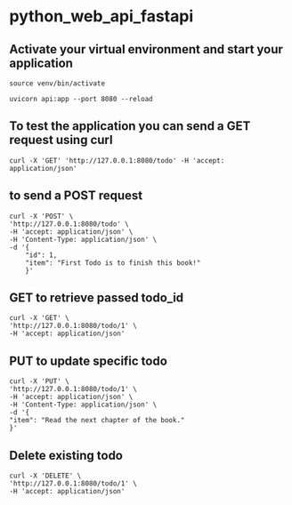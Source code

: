 # python_web_api_fastapi


## Activate your virtual environment and start your application

```
source venv/bin/activate

uvicorn api:app --port 8080 --reload
```

## To test the application you can send a GET request using curl

```
curl -X 'GET' 'http://127.0.0.1:8080/todo' -H 'accept: application/json'
```

## to send a POST request

```
curl -X 'POST' \
'http://127.0.0.1:8080/todo' \
-H 'accept: application/json' \
-H 'Content-Type: application/json' \
-d '{
    "id": 1,
    "item": "First Todo is to finish this book!"
    }'
```

## GET to retrieve passed todo_id

```
curl -X 'GET' \
'http://127.0.0.1:8080/todo/1' \
-H 'accept: application/json'
```

## PUT to update specific todo

```
curl -X 'PUT' \
'http://127.0.0.1:8080/todo/1' \
-H 'accept: application/json' \
-H 'Content-Type: application/json' \
-d '{
"item": "Read the next chapter of the book."
}'
```

## Delete existing todo

```
curl -X 'DELETE' \
'http://127.0.0.1:8080/todo/1' \
-H 'accept: application/json'
```